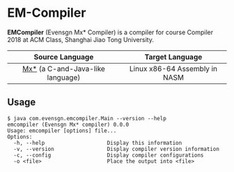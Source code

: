 # EM-Compiler

**EMCompiler** (Evensgn Mx* Compiler) is a compiler for course Compiler 2018 at ACM Class, Shanghai Jiao Tong University.

| Source Language | Target Language |
|:---------------:|:---------------:|
| [Mx\*](https://acm.sjtu.edu.cn/w/images/9/93/Mx_language_manual.pdf) (a C-and-Java-like language) | Linux x86-64 Assembly in NASM |

## Usage

```
$ java com.evensgn.emcompiler.Main --version --help
emcompiler (Evensgn Mx* compiler) 0.0.0
Usage: emcompiler [options] file...
Options:
  -h, --help                    Display this information
  -v, --version                 Display compiler version information
  -c, --config                  Display compiler configurations
  -o <file>                     Place the output into <file>
```